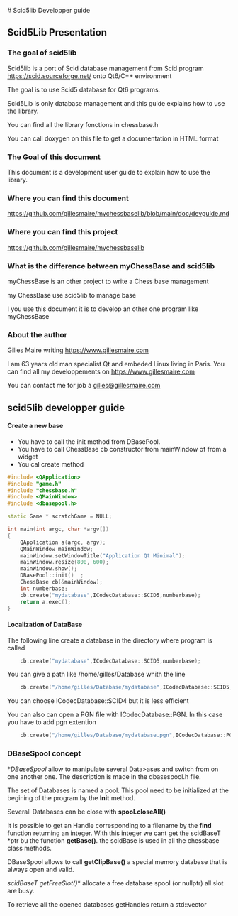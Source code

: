 
# Scid5lib Developper guide


## Scid5Lib Presentation

###  The goal of scid5lib 

Scid5lib is a port of Scid database management from Scid program 
https://scid.sourceforge.net/ onto Qt6/C++ environment

The goal is to use Scid5 database for Qt6 programs. 

Scid5Lib is only database management and this guide explains how 
to use the library. 

You can find all the library fonctions  in chessbase.h 

You can call doxygen on this file to get a documentation in HTML format

### The Goal of this document

This document is a development user guide to explain how to use the library.

### Where you can find this document 

https://github.com/gillesmaire/mychessbaselib/blob/main/doc/devguide.md


### Where you can find this project 

https://github.com/gillesmaire/mychessbaselib

### What is the difference between myChessBase and scid5lib

myChessBase is an other project to write a Chess base management 

my ChessBase use scid5lib to manage base

I you use this document it is to develop an other one program like myChessBase 

### About the author 

Gilles Maire writing https://www.gillesmaire.com

I am 63 years old man specialist Qt and embeded Linux living in Paris. You can
find all my developpements on https://www.gillesmaire.com

You can contact me for job à gilles@gillesmaire.com

## scid5lib developper guide 


#### Create a new base

- You have to call the init method from  DBasePool. 
- You have to call ChessBase cb constructor from  mainWindow of from a widget
- You cal create method 
 
~~~cpp
#include <QApplication>
#include "game.h"
#include "chessbase.h"
#include <QMainWindow>
#include <dbasepool.h>

static Game * scratchGame = NULL;   

int main(int argc, char *argv[])
{
    QApplication a(argc, argv);
    QMainWindow mainWindow; 
    mainWindow.setWindowTitle("Application Qt Minimal");
    mainWindow.resize(800, 600); 
    mainWindow.show();
    DBasePool::init()  ;
    ChessBase cb(&mainWindow);
    int numberbase;
    cb.create("mydatabase",ICodecDatabase::SCID5,numberbase);
    return a.exec();
}

~~~~

#### Localization of DataBase 

The following line create a database in the directory where program is called

~~~cpp
    cb.create("mydatabase",ICodecDatabase::SCID5,numberbase);
~~~

You can give a path like /home/gilles/Database whith the line 

~~~cpp
    cb.create("/home/gilles/Database/mydatabase",ICodecDatabase::SCID5,numberbase);
~~~

You can choose ICodecDatabase::SCID4 but it is less efficient

You  can also can open a PGN file with ICodecDatabase::PGN. In this case
you have to add pgn extention 

~~~cpp
    cb.create("/home/gilles/Database/mydatabase.pgn",ICodecDatabase::PGN,numberbase);
~~~



### DBaseSpool concept 

**DBaseSpool* allow to manipulate several Data>ases and switch from on one another one.
The description is made in the dbasespool.h file.

The set of Databases is named a pool. This pool need to be initialized at the 
begining of the program by the **Init** method.

Severall Databases can be close with **spool.closeAll()**

It is possible to get an Handle corresponding to a filename by the **find** function
returning an integer. With this integer we cant get the scidBaseT *ptr bu the function
**getBase()**. the scidBase is used in all the chessbase class methods. 

DBaseSpool allows to call **getClipBase()**  a special memory database that is always open and valid.

**scidBaseT* getFreeSlot()** allocate a free database spool (or nullptr) 
all slot are busy.



To retrieve all the opened databases  getHandles return a std::vector<int>








